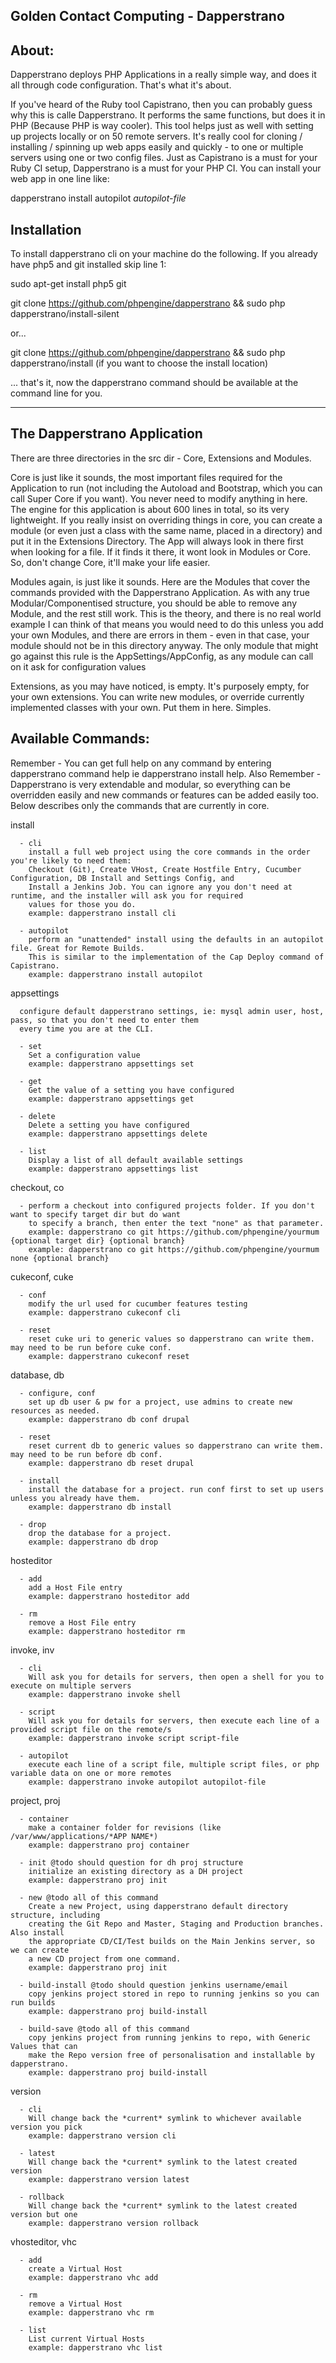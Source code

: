 Golden Contact Computing - Dapperstrano
-------------------

About:
-----------------

Dapperstrano deploys PHP Applications in a really simple way, and does it all through code configuration. That's what
it's about.

If you've heard of the Ruby tool Capistrano, then you can probably guess why this is calle Dapperstrano. It performs the
same functions, but does it in PHP (Because PHP is way cooler). This tool helps just as well with setting up projects
locally or on 50 remote servers. It's really cool for cloning / installing / spinning up web apps easily and quickly -
to one or multiple servers using one or two config files. Just as Capistrano is a must for your Ruby CI setup,
Dapperstrano is a must for your PHP CI. You can install your web app in one line like:

dapperstrano install autopilot *autopilot-file*


Installation
-----------------

To install dapperstrano cli on your machine do the following. If you already have php5 and git installed skip line 1:

sudo apt-get install php5 git

git clone https://github.com/phpengine/dapperstrano && sudo php dapperstrano/install-silent

or...

git clone https://github.com/phpengine/dapperstrano && sudo php dapperstrano/install
(if you want to choose the install location)

... that's it, now the dapperstrano command should be available at the command line for you.

---------------------------------------

The Dapperstrano Application
---------------------------------------

There are three directories in the src dir - Core, Extensions and Modules.

Core is just like it sounds, the most important files required for the Application to run (not including the Autoload
and Bootstrap, which you can call Super Core if you want). You never need to modify anything in here. The engine for
this application is about 600 lines in total, so its very lightweight. If you really insist on overriding things in
core, you can create a module (or even just a class with the same name, placed in a directory) and put it in the
Extensions Directory. The App will always look in there first when looking for a file. If it finds it there, it wont
look in Modules or Core. So, don't change Core, it'll make your life easier.

Modules again, is just like it sounds. Here are the Modules that cover the commands provided with the Dapperstrano
Application. As with any true Modular/Componentised structure, you should be able to remove any Module, and the rest
still work. This is the theory, and there is no real world example I can think of that means you would need to do this
unless you add your own Modules, and there are errors in them - even in that case, your module should not be in this
directory anyway. The only module that might go against this rule is the AppSettings/AppConfig, as any module can call
on it ask for configuration values

Extensions, as you may have noticed, is empty. It's purposely empty, for your own extensions. You can write new modules,
or override currently implemented classes with your own. Put them in here. Simples.



Available Commands:
---------------------------------------

Remember - You can get full help on any command by entering dapperstrano command help ie dapperstrano install help.
Also Remember - Dapperstrano is very extendable and modular, so everything can be overridden easily and new commands or
features can be added easily too. Below describes only the commands that are currently in core.

install

      - cli
        install a full web project using the core commands in the order you're likely to need them:
        Checkout (Git), Create VHost, Create Hostfile Entry, Cucumber Configuration, DB Install and Settings Config, and
        Install a Jenkins Job. You can ignore any you don't need at runtime, and the installer will ask you for required
        values for those you do.
        example: dapperstrano install cli

      - autopilot
        perform an "unattended" install using the defaults in an autopilot file. Great for Remote Builds.
        This is similar to the implementation of the Cap Deploy command of Capistrano.
        example: dapperstrano install autopilot

appsettings

      configure default dapperstrano settings, ie: mysql admin user, host, pass, so that you don't need to enter them
      every time you are at the CLI.

      - set
        Set a configuration value
        example: dapperstrano appsettings set

      - get
        Get the value of a setting you have configured
        example: dapperstrano appsettings get

      - delete
        Delete a setting you have configured
        example: dapperstrano appsettings delete

      - list
        Display a list of all default available settings
        example: dapperstrano appsettings list

checkout, co

      - perform a checkout into configured projects folder. If you don't want to specify target dir but do want
        to specify a branch, then enter the text "none" as that parameter.
        example: dapperstrano co git https://github.com/phpengine/yourmum {optional target dir} {optional branch}
        example: dapperstrano co git https://github.com/phpengine/yourmum none {optional branch}

cukeconf, cuke

      - conf
        modify the url used for cucumber features testing
        example: dapperstrano cukeconf cli

      - reset
        reset cuke uri to generic values so dapperstrano can write them. may need to be run before cuke conf.
        example: dapperstrano cukeconf reset

database, db

      - configure, conf
        set up db user & pw for a project, use admins to create new resources as needed.
        example: dapperstrano db conf drupal

      - reset
        reset current db to generic values so dapperstrano can write them. may need to be run before db conf.
        example: dapperstrano db reset drupal

      - install
        install the database for a project. run conf first to set up users unless you already have them.
        example: dapperstrano db install

      - drop
        drop the database for a project.
        example: dapperstrano db drop

hosteditor

      - add
        add a Host File entry
        example: dapperstrano hosteditor add

      - rm
        remove a Host File entry
        example: dapperstrano hosteditor rm

invoke, inv   

      - cli
        Will ask you for details for servers, then open a shell for you to execute on multiple servers
        example: dapperstrano invoke shell

      - script
        Will ask you for details for servers, then execute each line of a provided script file on the remote/s
        example: dapperstrano invoke script script-file

      - autopilot
        execute each line of a script file, multiple script files, or php variable data on one or more remotes
        example: dapperstrano invoke autopilot autopilot-file

project, proj

      - container
        make a container folder for revisions (like /var/www/applications/*APP NAME*)
        example: dapperstrano proj container

      - init @todo should question for dh proj structure
        initialize an existing directory as a DH project
        example: dapperstrano proj init

      - new @todo all of this command
        Create a new Project, using dapperstrano default directory structure, including
        creating the Git Repo and Master, Staging and Production branches. Also install
        the appropriate CD/CI/Test builds on the Main Jenkins server, so we can create
        a new CD project from one command.
        example: dapperstrano proj init

      - build-install @todo should question jenkins username/email
        copy jenkins project stored in repo to running jenkins so you can run builds
        example: dapperstrano proj build-install

      - build-save @todo all of this command
        copy jenkins project from running jenkins to repo, with Generic Values that can
        make the Repo version free of personalisation and installable by dapperstrano.
        example: dapperstrano proj build-install

version

      - cli
        Will change back the *current* symlink to whichever available version you pick
        example: dapperstrano version cli

      - latest
        Will change back the *current* symlink to the latest created version
        example: dapperstrano version latest

      - rollback
        Will change back the *current* symlink to the latest created version but one
        example: dapperstrano version rollback


vhosteditor, vhc

      - add
        create a Virtual Host
        example: dapperstrano vhc add

      - rm
        remove a Virtual Host
        example: dapperstrano vhc rm

      - list
        List current Virtual Hosts
        example: dapperstrano vhc list